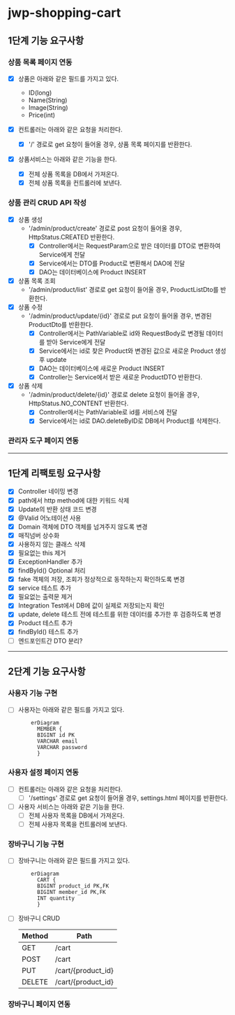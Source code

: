 # jwp-shopping-cart

## 1단계 기능 요구사항

### 상품 목록 페이지 연동

- [x] 상품은 아래와 같은 필드를 가지고 있다.
    - ID(long)
    - Name(String)
    - Image(String)
    - Price(int)

- [x] 컨트롤러는 아래와 같은 요청을 처리한다.
    - [x] '/' 경로로 get 요청이 들어올 경우, 상품 목록 페이지를 반환한다.

- [x] 상품서비스는 아래와 같은 기능을 한다.
    - [x] 전체 상품 목록을 DB에서 가져온다.
    - [x] 전체 상품 목록을 컨트롤러에 보낸다.

### 상품 관리 CRUD API 작성

- [x] 상품 생성
    - '/admin/product/create' 경로로 post 요청이 들어올 경우, HttpStatus.CREATED 반환한다.
        - [x] Controller에서는 RequestParam으로 받은 데이터를 DTO로 변환하여 Service에게 전달
        - [x] Service에서는 DTO를 Product로 변환해서 DAO에 전달
        - [x] DAO는 데이터베이스에 Product INSERT
- [x] 상품 목록 조회
    - '/admin/product/list' 경로로 get 요청이 들어올 경우, ProductListDto를 반환한다.
- [x] 상품 수정
    - '/admin/product/update/{id}' 경로로 put 요청이 들어올 경우, 변경된 ProductDto를 반환한다.
        - [x] Controller에서는 PathVariable로 id와 RequestBody로 변경될 데이터를 받아 Service에게 전달
        - [x] Service에서는 id로 찾은 Product와 변경된 값으로 새로운 Product 생성후 update
        - [x] DAO는 데이터베이스에 새로운 Product INSERT
        - [x] Controller는 Service에서 받은 새로운 ProductDTO 반환한다.
- [x] 상품 삭제
    - '/admin/product/delete/{id}' 경로로 delete 요청이 들어올 경우, HttpStatus.NO_CONTENT 반환한다.
        - [x] Controller에서는 PathVariable로 id를 서비스에 전달
        - [x] Service에서는 id로 DAO.deleteByID로 DB에서 Product를 삭제한다.

### 관리자 도구 페이지 연동

---

## 1단계 리팩토링 요구사항

- [x] Controller 네이밍 변경
- [x] path에서 http method에 대한 키워드 삭제
- [x] Update의 반환 상태 코드 변경
- [x] @Valid 어노테이션 사용
- [x] Domain 객체에 DTO 객체를 넘겨주지 않도록 변경
- [x] 매직넘버 상수화
- [x] 사용하지 않는 클래스 삭제
- [x] 필요없는 this 제거
- [x] ExceptionHandler 추가
- [x] findById() Optional 처리
- [x] fake 객체의 저장, 조회가 정상적으로 동작하는지 확인하도록 변경
- [x] service 테스트 추가
- [x] 필요없는 출력문 제거
- [x] Integration Test에서 DB에 값이 실제로 저장되는지 확인
- [x] update, delete 테스트 전에 테스트를 위한 데이터를 추가한 후 검증하도록 변경
- [x] Product 테스트 추가
- [x] findById() 테스트 추가
- [ ] 엔드포인트간 DTO 분리?

---

## 2단계 기능 요구사항

### 사용자 기능 구현

- [ ] 사용자는 아래와 같은 필드를 가지고 있다.
    ```mermaid
        erDiagram
          MEMBER {
          BIGINT id PK
          VARCHAR email
          VARCHAR password
          }
    ```

### 사용자 설정 페이지 연동

- [ ] 컨트롤러는 아래와 같은 요청을 처리한다.
    - [ ] '/settings' 경로로 get 요청이 들어올 경우, settings.html 페이지를 반환한다.

- [ ] 사용자 서비스는 아래와 같은 기능을 한다.
    - [ ] 전체 사용자 목록을 DB에서 가져온다.
    - [ ] 전체 사용자 목록을 컨트롤러에 보낸다.

### 장바구니 기능 구현

- [ ] 장바구니는 아래와 같은 필드를 가지고 있다.
    ```mermaid
        erDiagram
          CART {
          BIGINT product_id PK,FK
          BIGINT member_id PK,FK
          INT quantity
          }
    ```

- [ ] 장바구니 CRUD

    | Method | Path               |
    |--------|--------------------|
    | GET    | /cart              |
    | POST   | /cart              |
    | PUT    | /cart/{product_id} |
    | DELETE | /cart/{product_id} |


### 장바구니 페이지 연동
